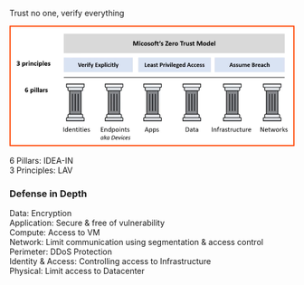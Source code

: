 Trust no one, verify everything

![ms-zero-trust-model|600](../../../Cyber%20Security/images/ms-zero-trust-model.png)

6 Pillars: IDEA-IN  
3 Principles: LAV

### Defense in Depth

Data: Encryption  
Application: Secure & free of vulnerability  
Compute: Access to VM  
Network: Limit communication using segmentation & access control  
Perimeter: DDoS Protection  
Identity & Access: Controlling access to Infrastructure  
Physical: Limit access to Datacenter
